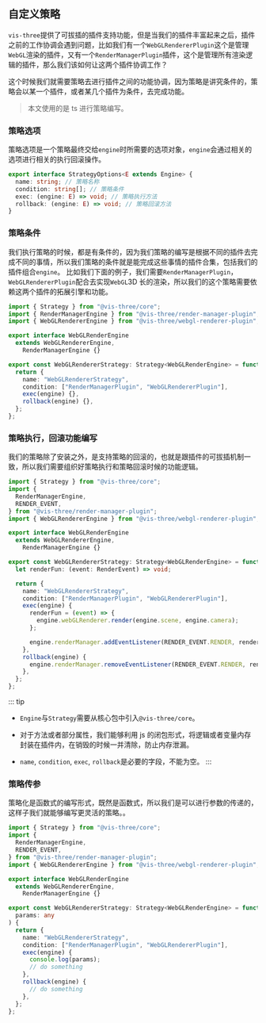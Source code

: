 ## 自定义策略

`vis-three`提供了可拔插的插件支持功能，但是当我们的插件丰富起来之后，插件之前的工作协调会遇到问题，比如我们有一个`WebGLRendererPlugin`这个是管理`WebGL`渲染的插件，又有一个`RenderManagerPlugin`插件，这个是管理所有渲染逻辑的插件，那么我们该如何让这两个插件协调工作？

这个时候我们就需要策略去进行插件之间的功能协调，因为策略是讲究条件的，策略会以某一个插件，或者某几个插件为条件，去完成功能。

> 本文使用的是 ts 进行策略编写。

### 策略选项

策略选项是一个策略最终交给`engine`时所需要的选项对象，`engine`会通过相关的选项进行相关的执行回滚操作。

```ts
export interface StrategyOptions<E extends Engine> {
  name: string; // 策略名称
  condition: string[]; // 策略条件
  exec: (engine: E) => void; // 策略执行方法
  rollback: (engine: E) => void; // 策略回滚方法
}
```

### 策略条件

我们执行策略的时候，都是有条件的，因为我们策略的编写是根据不同的插件去完成不同的事情，所以我们策略的条件就是能完成这些事情的插件合集，包括我们的插件组合`engine`。
比如我们下面的例子，我们需要`RenderManagerPlugin`，`WebGLRendererPlugin`配合去实现`WebGL`3D 长的渲染，所以我们的这个策略需要依赖这两个插件的拓展引擎和功能。

```ts
import { Strategy } from "@vis-three/core";
import { RenderManagerEngine } from "@vis-three/render-manager-plugin";
import { WebGLRendererEngine } from "@vis-three/webgl-renderer-plugin";

export interface WebGLRenderEngine
  extends WebGLRendererEngine,
    RenderManagerEngine {}

export const WebGLRendererStrategy: Strategy<WebGLRenderEngine> = function () {
  return {
    name: "WebGLRendererStrategy",
    condition: ["RenderManagerPlugin", "WebGLRendererPlugin"],
    exec(engine) {},
    rollback(engine) {},
  };
};
```

### 策略执行，回滚功能编写

我们的策略除了安装之外，是支持策略的回滚的，也就是跟插件的可拔插机制一致，所以我们需要组织好策略执行和策略回滚时候的功能逻辑。

```ts
import { Strategy } from "@vis-three/core";
import {
  RenderManagerEngine,
  RENDER_EVENT,
} from "@vis-three/render-manager-plugin";
import { WebGLRendererEngine } from "@vis-three/webgl-renderer-plugin";

export interface WebGLRenderEngine
  extends WebGLRendererEngine,
    RenderManagerEngine {}

export const WebGLRendererStrategy: Strategy<WebGLRenderEngine> = function () {
  let renderFun: (event: RenderEvent) => void;

  return {
    name: "WebGLRendererStrategy",
    condition: ["RenderManagerPlugin", "WebGLRendererPlugin"],
    exec(engine) {
      renderFun = (event) => {
        engine.webGLRenderer.render(engine.scene, engine.camera);
      };

      engine.renderManager.addEventListener(RENDER_EVENT.RENDER, renderFun);
    },
    rollback(engine) {
      engine.renderManager.removeEventListener(RENDER_EVENT.RENDER, renderFun);
    },
  };
};
```

::: tip

- `Engine`与`Strategy`需要从核心包中引入`@vis-three/core`。

- 对于方法或者部分属性，我们能够利用 js 的闭包形式，将逻辑或者变量内存封装在插件内，在销毁的时候一并清除，防止内存泄漏。

- `name`, `condition`, `exec`, `rollback`是必要的字段，不能为空。
  :::

### 策略传参

策略化是函数式的编写形式，既然是函数式，所以我们是可以进行参数的传递的，这样子我们就能够编写更灵活的策略。。

```ts
import { Strategy } from "@vis-three/core";
import {
  RenderManagerEngine,
  RENDER_EVENT,
} from "@vis-three/render-manager-plugin";
import { WebGLRendererEngine } from "@vis-three/webgl-renderer-plugin";

export interface WebGLRenderEngine
  extends WebGLRendererEngine,
    RenderManagerEngine {}

export const WebGLRendererStrategy: Strategy<WebGLRenderEngine> = function (
  params: any
) {
  return {
    name: "WebGLRendererStrategy",
    condition: ["RenderManagerPlugin", "WebGLRendererPlugin"],
    exec(engine) {
      console.log(params);
      // do something
    },
    rollback(engine) {
      // do something
    },
  };
};
```
